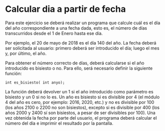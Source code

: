 # Calcular dia a partir de fecha

Para este ejercicio se deberá realizar un programa que calcule cuál es el día del año
correspondiente a una fecha dada, esto es, el número de días transcurridos desde el 1 de
Enero hasta ese día. 

Por ejemplo, el 20 de mayo de 2018 es el día 140 del año. La fecha
deberá ser solicitada al usuario: primero deberá ser introducido el día; luego el mes y, por
último, el año.

Para obtener el número correcto de días, deberá calcularse si el año introducido es bisiesto o
no. Para ello, será necesario definir la siguiente función:

~~~~
int es_bisiesto( int anyo);
~~~~

La función deberá devolver un 1 si el año introducido como parámetro es bisiesto y un 0 si no lo
es. Un año es bisiesto si es divisible por 4 (el módulo 4 del año es cero, por ejemplo: 2016,
2020, etc.) y no es divisible por 100 (los años 2100 o 2200 no son bisiestos), excepto si es
divisible por 400 (los años 2000 y 2400 sí son bisiestos, a pesar de ser divisibles por 100).
Una vez obtenida la fecha por parte del usuario, el programa deberá calcular el número del día
e imprimir el resultado por la pantalla.
